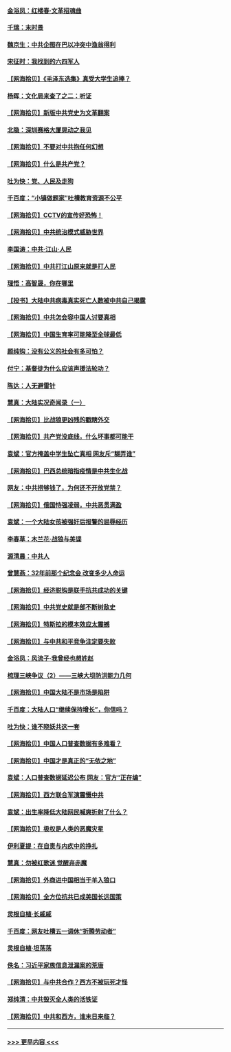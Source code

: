 #### [金浴凤：红楼春·文革招魂曲](../pages/nsc993/n12970354.md?t=05241202) 
#### [千瑞：末时景](../pages/nsc993/n12970337.md?t=05241202) 
#### [魏京生：中共企图在巴以冲突中渔翁得利](../pages/nsc993/n12970286.md?t=05241202) 
#### [宋征时：我找到的六四军人](../pages/nsc993/n12970213.md?t=05241202) 
#### [【网海拾贝】《毛泽东选集》真受大学生追捧？](../pages/nsc993/n12968779.md?t=05241202) 
#### [杨晖：文化局来查了之二：听证](../pages/nsc993/n12966528.md?t=05241202) 
#### [【网海拾贝】新版中共党史为文革翻案](../pages/nsc993/n12967526.md?t=05241202) 
#### [北隐：深圳赛格大厦晃动之我见](../pages/nsc993/n12967393.md?t=05241202) 
#### [【网海拾贝】不要对中共抱任何幻想](../pages/nsc993/n12965222.md?t=05241202) 
#### [【网海拾贝】什么是共产党？](../pages/nsc993/n12962781.md?t=05241202) 
#### [吐为快：党、人民及走狗](../pages/nsc993/n12962747.md?t=05241202) 
#### [千百度：“小镇做题家”吐槽教育资源不公平](../pages/nsc993/n12962705.md?t=05241202) 
#### [【网海拾贝】CCTV的宣传好恐怖！](../pages/nsc993/n12959984.md?t=05241202) 
#### [【网海拾贝】中共统治模式威胁世界](../pages/nsc993/n12957622.md?t=05241202) 
#### [李国涛：中共‧江山‧人民](../pages/nsc993/n12957502.md?t=05241202) 
#### [【网海拾贝】中共打江山原来就是打人民](../pages/nsc993/n12954345.md?t=05241202) 
#### [理悟：高智晟，你在哪里](../pages/nsc993/n12953115.md?t=05241202) 
#### [【投书】大陆中共病毒真实死亡人数被中共自己揭露](../pages/nsc993/n12953050.md?t=05241202) 
#### [【网海拾贝】中共怎会容中国人讨要真相](../pages/nsc993/n12952161.md?t=05241202) 
#### [【网海拾贝】中国生育率可能降至全球最低](../pages/nsc993/n12948793.md?t=05241202) 
#### [颜纯钩：没有公义的社会有多可怕？](../pages/nsc993/n12947626.md?t=05241202) 
#### [付宁：基督徒为什么应该声援法轮功？](../pages/nsc993/n12947233.md?t=05241202) 
#### [陈达：人无避雷针](../pages/nsc993/n12947098.md?t=05241202) 
#### [慧真：大陆实况奇闻录（一）](../pages/nsc993/n12945811.md?t=05241202) 
#### [【网海拾贝】比战狼更凶残的戳瞎外交](../pages/nsc993/n12945717.md?t=05241202) 
#### [【网海拾贝】共产党没底线，什么坏事都可能干](../pages/nsc993/n12942090.md?t=05241202) 
#### [袁斌：官方掩盖中学生坠亡真相 网友斥“糊弄谁”](../pages/nsc993/n12942029.md?t=05241202) 
#### [【网海拾贝】巴西总统暗指疫情是中共生化战](../pages/nsc993/n12938999.md?t=05241202) 
#### [网友：中共捞够钱了，为何还不开放党禁？](../pages/nsc993/n12938952.md?t=05241202) 
#### [【网海拾贝】俄国恃强凌弱，中共恶贯满盈](../pages/nsc993/n12936626.md?t=05241202) 
#### [袁斌：一个大陆女孩被强奸后报警的屈辱经历](../pages/nsc993/n12936547.md?t=05241202) 
#### [李春草：木兰花·战狼与美谍](../pages/nsc993/n12935995.md?t=05241202) 
#### [源清晨：中共人](../pages/nsc993/n12935589.md?t=05241202) 
#### [曾慧燕：32年前那个纪念会 改变多少人命运](../pages/nsc993/n12934233.md?t=05241202) 
#### [【网海拾贝】经济脱钩是联手抗共成功的关键](../pages/nsc993/n12934176.md?t=05241202) 
#### [【网海拾贝】中共党史就是部不断树敌史](../pages/nsc993/n12932844.md?t=05241202) 
#### [【网海拾贝】特斯拉的模本效应太震撼](../pages/nsc993/n12925626.md?t=05241202) 
#### [【网海拾贝】与中共和平竞争注定要失败](../pages/nsc993/n12923326.md?t=05241202) 
#### [金浴凤：风流子‧我曾经也想姓赵](../pages/nsc993/n12920911.md?t=05241202) 
#### [梳理三峡争议（2）——三峡大坝防洪能力几何](../pages/nsc993/n12920173.md?t=05241202) 
#### [【网海拾贝】中国大陆不是市场是陷阱](../pages/nsc993/n12920143.md?t=05241202) 
#### [千百度：大陆人口“继续保持增长”，你信吗？](../pages/nsc993/n12918946.md?t=05241202) 
#### [吐为快：谁不晓妖共这一套](../pages/nsc993/n12918941.md?t=05241202) 
#### [【网海拾贝】中国人口普查数据有多难看？](../pages/nsc993/n12917822.md?t=05241202) 
#### [【网海拾贝】中国才是真正的“无依之地”](../pages/nsc993/n12915845.md?t=05241202) 
#### [袁斌：人口普查数据延迟公布 网友：官方“正在编”](../pages/nsc993/n12915748.md?t=05241202) 
#### [【网海拾贝】西方联合军演震慑中共](../pages/nsc993/n12913466.md?t=05241202) 
#### [袁斌：出生率降低大陆网民喊爽折射了什么？](../pages/nsc993/n12913365.md?t=05241202) 
#### [【网海拾贝】极权是人类的恶魔灾星](../pages/nsc993/n12910697.md?t=05241202) 
#### [伊利夏提：在自责与内疚中的挣扎](../pages/nsc993/n12910493.md?t=05241202) 
#### [慧真：勿被红歌迷 觉醒弃赤魔](../pages/nsc993/n12910485.md?t=05241202) 
#### [【网海拾贝】外商进中国相当于羊入狼口](../pages/nsc993/n12908274.md?t=05241202) 
#### [【网海拾贝】全方位抗共已成美国长远国策](../pages/nsc993/n12906878.md?t=05241202) 
#### [灵根自植‧长戚戚](../pages/nsc993/n12905585.md?t=05241202) 
#### [千百度：网友吐槽五一调休“折腾劳动者”](../pages/nsc993/n12905934.md?t=05241202) 
#### [灵根自植‧坦荡荡](../pages/nsc993/n12905562.md?t=05241202) 
#### [佚名：习近平家族信息泄漏案的荒唐](../pages/nsc993/n12904705.md?t=05241202) 
#### [【网海拾贝】与中共合作？西方不被玩死才怪](../pages/nsc993/n12903873.md?t=05241202) 
#### [郑纯清：中共毁灭全人类的活铁证](../pages/nsc993/n12903785.md?t=05241202) 
#### [【网海拾贝】中共和西方，谁末日来临？](../pages/nsc993/n12903482.md?t=05241202) 

----
#### [ >>> 更早内容 <<< ](../indexes/nsc993-earlier.md)
